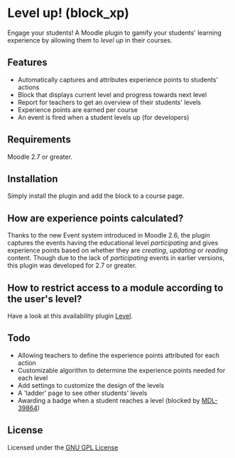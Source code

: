 Level up! (block_xp)
====================

Engage your students! A Moodle plugin to gamify your students' learning experience by allowing them to _level up_ in their courses.

Features
--------

- Automatically captures and attributes experience points to students' actions
- Block that displays current level and progress towards next level
- Report for teachers to get an overview of their students' levels
- Experience points are earned per course
- An event is fired when a student levels up (for developers)

Requirements
------------

Moodle 2.7 or greater.

Installation
------------

Simply install the plugin and add the block to a course page.

How are experience points calculated?
-------------------------------------

Thanks to the new Event system introduced in Moodle 2.6, the plugin captures the events having the educational level _participating_ and gives experience points based on whether they are _creating_, _updating_ or _reading_ content. Though due to the lack of _participating_ events in earlier versions, this plugin was developed for 2.7 or greater.

How to restrict access to a module according to the user's level?
-----------------------------------------------------------------

Have a look at this availability plugin [Level](https://github.com/FMCorz/moodle-availability_xp).

Todo
----

- Allowing teachers to define the experience points attributed for each action
- Customizable algorithm to determine the experience points needed for each level
- Add settings to customize the design of the levels
- A 'ladder' page to see other students' levels
- Awarding a badge when a student reaches a level (blocked by [MDL-39864](https://tracker.moodle.org/browse/MDL-39864))

License
-------

Licensed under the [GNU GPL License](http://www.gnu.org/copyleft/gpl.html)
